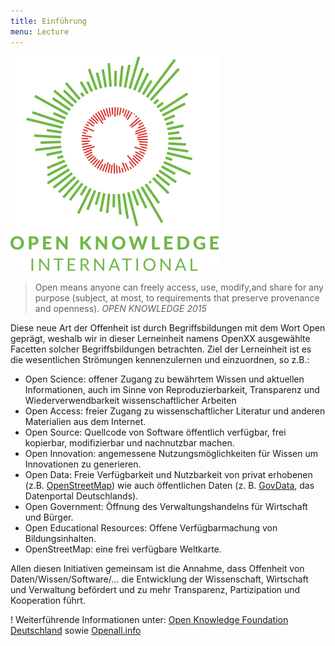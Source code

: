 ```yaml
---
title: Einführung
menu: Lecture
---
```


![](okf.png)
> Open means anyone can freely access, use, modify,and share for any purpose (subject, at most, to requirements that preserve provenance and openness).
> <cite>OPEN KNOWLEDGE 2015</cite>

Diese neue Art der Offenheit ist durch Begriffsbildungen mit dem Wort Open geprägt, weshalb wir in dieser Lerneinheit namens OpenXX ausgewählte Facetten solcher Begriffsbildungen betrachten.
Ziel der Lerneinheit ist es die wesentlichen Strömungen kennenzulernen und einzuordnen, so z.B.:
* Open Science: offener Zugang zu bewährtem Wissen und aktuellen Informationen, auch im Sinne von Reproduzierbarkeit, Transparenz und Wiederverwendbarkeit wissenschaftlicher Arbeiten
* Open Access: freier Zugang zu wissenschaftlicher Literatur und anderen Materialien aus dem Internet.
* Open Source: Quellcode von Software öffentlich verfügbar, frei kopierbar, modifizierbar und nachnutzbar machen.
* Open Innovation: angemessene Nutzungsmöglichkeiten für Wissen um Innovationen zu generieren.
* Open Data: Freie Verfügbarkeit und Nutzbarkeit von privat erhobenen (z.B. [OpenStreetMap](https://www.openstreetmap.de/)) wie auch öffentlichen Daten (z. B. [GovData](https://www.govdata.de/), das Datenportal Deutschlands).
* Open Government: Öffnung des Verwaltungshandelns für Wirtschaft und Bürger.
* Open Educational Resources: Offene Verfügbarmachung von Bildungsinhalten.
* OpenStreetMap: eine frei verfügbare Weltkarte.

Allen diesen Initiativen gemeinsam ist die Annahme, dass Offenheit von Daten/Wissen/Software/… die Entwicklung der Wissenschaft, Wirtschaft und Verwaltung befördert und zu mehr Transparenz, Partizipation und Kooperation führt.

! Weiterführende Informationen unter: [Open Knowledge Foundation Deutschland](https://okfn.de/) sowie [Openall.info](http://openall.info/open-culture-offene-kultur/open-knowledge/definition/)

